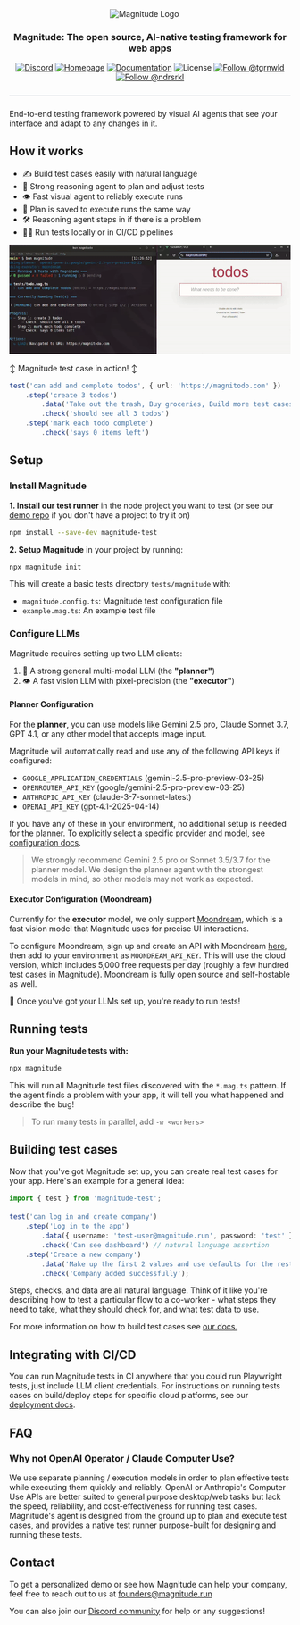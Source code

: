 <div align="center">
  <p>
    <img src="https://magnitude.run/logo.svg" alt="Magnitude Logo" width="100" style="vertical-align: middle; margin-right: 20px" />
  </p>

  <h3 align="center">
    Magnitude: The open source, AI-native testing framework for web apps
  </h3>

  <p>
    <a href="https://discord.gg/VcdpMh9tTy" target="_blank"><img src="https://img.shields.io/discord/1305570963206836295?style=flat-square&color=5865F2&logo=discord&logoColor=white&label=Discord" alt="Discord" /></a> <a href="https://magnitude.run/" target="_blank"><img src="https://img.shields.io/badge/Homepage-blue?style=flat-square&logo=homebridge&logoColor=white" alt="Homepage" /></a> <a href="https://docs.magnitude.run/getting-started/introduction" target="_blank"><img src="https://img.shields.io/badge/Docs-blue?style=flat-square&logo=readthedocs&logoColor=white" alt="Documentation" /></a> <img src="https://img.shields.io/github/license/magnitudedev/magnitude?style=flat-square" alt="License" /> <a href="https://x.com/tgrnwld" target="_blank"><img src="https://img.shields.io/badge/follow-%40tgrnwld-000000?style=flat-square&logo=x&logoColor=white" alt="Follow @tgrnwld" /></a> <a href="https://x.com/ndrsrkl" target="_blank"><img src="https://img.shields.io/badge/follow-%40ndrsrkl-000000?style=flat-square&logo=x&logoColor=white" alt="Follow @ndrsrkl" /></a>
  </p>

  <hr style="height: 1px; border: none; background-color: #e1e4e8; margin: 24px 0;">
</div>

End-to-end testing framework powered by visual AI agents that see your interface and adapt to any changes in it.

## How it works
- ✍️ Build test cases easily with natural language
- 🧠 Strong reasoning agent to plan and adjust tests
- 👁️ Fast visual agent to reliably execute runs
- 📄 Plan is saved to execute runs the same way
- 🛠 Reasoning agent steps in if there is a problem
- 🏃‍♂️ Run tests locally or in CI/CD pipelines

![Video showing Magnitude tests running in a terminal and agent taking actions in the browser](assets/demo.gif)

↕️ Magnitude test case in action! ↕️
```ts
test('can add and complete todos', { url: 'https://magnitodo.com' })
    .step('create 3 todos')
        .data('Take out the trash, Buy groceries, Build more test cases with Magnitude')
        .check('should see all 3 todos')
    .step('mark each todo complete')
        .check('says 0 items left')
```

## Setup


### Install Magnitude
**1. Install our test runner** in the node project you want to test (or see our [demo repo](https://github.com/magnitudedev/magnitude-demo-repo) if you don't have a project to try it on)
```sh
npm install --save-dev magnitude-test
```

**2. Setup Magnitude** in your project by running:
```sh
npx magnitude init
```
This will create a basic tests directory `tests/magnitude` with:
- `magnitude.config.ts`: Magnitude test configuration file
- `example.mag.ts`: An example test file

### Configure LLMs

Magnitude requires setting up two LLM clients:
1. 🧠 A strong general multi-modal LLM (the **"planner"**)
2. 👁️ A fast vision LLM with pixel-precision (the **"executor"**)

#### Planner Configuration

For the **planner**, you can use models like Gemini 2.5 pro, Claude Sonnet 3.7, GPT 4.1, or any other model that accepts image input.

Magnitude will automatically read and use any of the following API keys if configured:
- `GOOGLE_APPLICATION_CREDENTIALS` (gemini-2.5-pro-preview-03-25)
- `OPENROUTER_API_KEY` (google/gemini-2.5-pro-preview-03-25)
- `ANTHROPIC_API_KEY` (claude-3-7-sonnet-latest)
- `OPENAI_API_KEY` (gpt-4.1-2025-04-14)

If you have any of these in your environment, no additional setup is needed for the planner. To explicitly select a specific provider and model, see [configuration docs](https://docs.magnitude.run/reference/configuration).

> We strongly recommend Gemini 2.5 pro or Sonnet 3.5/3.7 for the planner model. We design the planner agent with the strongest models in mind, so other models may not work as expected.

#### Executor Configuration (Moondream)

Currently for the **executor** model, we only support [Moondream](https://moondream.ai/), which is a fast vision model that Magnitude uses for precise UI interactions.

To configure Moondream, sign up and create an API with Moondream [here](https://moondream.ai/c/cloud/api-keys), then add to your environment as `MOONDREAM_API_KEY`. This will use the cloud version, which includes 5,000 free requests per day (roughly a few hundred test cases in Magnitude). Moondream is fully open source and self-hostable as well.

🚀 Once you've got your LLMs set up, you're ready to run tests!


## Running tests

**Run your Magnitude tests with:**
```sh
npx magnitude
```

This will run all Magnitude test files discovered with the `*.mag.ts` pattern. If the agent finds a problem with your app, it will tell you what happened and describe the bug!

> To run many tests in parallel, add `-w <workers>`


## Building test cases

Now that you've got Magnitude set up, you can create real test cases for your app. Here's an example for a general idea:
```ts
import { test } from 'magnitude-test';

test('can log in and create company')
    .step('Log in to the app')
        .data({ username: 'test-user@magnitude.run', password: 'test' }) // any key/values
        .check('Can see dashboard') // natural language assertion
    .step('Create a new company')
        .data('Make up the first 2 values and use defaults for the rest')
        .check('Company added successfully');
```

Steps, checks, and data are all natural language. Think of it like you're describing how to test a particular flow to a co-worker - what steps they need to take, what they should check for, and what test data to use.

For more information on how to build test cases see <a href="https://docs.magnitude.run/core-concepts/building-test-cases" target="_blank">our docs.</a>


## Integrating with CI/CD
You can run Magnitude tests in CI anywhere that you could run Playwright tests, just include LLM client credentials. For instructions on running tests cases on build/deploy steps for specific cloud platforms, see our [deployment docs](https://docs.magnitude.run/deployment/overview).

## FAQ

### Why not OpenAI Operator / Claude Computer Use?
We use separate planning / execution models in order to plan effective tests while executing them quickly and reliably. OpenAI or Anthropic's Computer Use APIs are better suited to general purpose desktop/web tasks but lack the speed, reliability, and cost-effectiveness for running test cases. Magnitude's agent is designed from the ground up to plan and execute test cases, and provides a native test runner purpose-built for designing and running these tests.

## Contact

To get a personalized demo or see how Magnitude can help your company, feel free to reach out to us at founders@magnitude.run

You can also join our <a href="https://discord.gg/VcdpMh9tTy" target="_blank">Discord community</a> for help or any suggestions!
